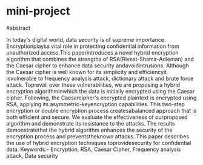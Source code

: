 # mini-project

#abstract

In today's digital world, data security is of supreme importance. Encryptionplaysa vital role in protecting confidential 
information from unauthorized access.This paperintroduces a novel hybrid encryption algorithm that combines the strengths 
of RSA(Rivest-Shamir-Adleman) and the Caesar cipher to enhance data security andavoidintrusions. Although the Caesar cipher 
is well known for its simplicity and efficiencyit isvulnerable to frequency analysis attack, dictionary attack and brute 
force attack. Toprevail over these vulnerabilities, we are proposing a hybrid encryption algorithminwhich the data is 
initially encrypted using the Caesar cipher. Following, the Caesarcipher's encrypted plaintext is encrypted using RSA, 
applying its asymmetric-keyencryption capabilities. This two-step encryption or double encryption process createsabalanced
approach that is both efficient and secure. We evaluate the effectiveness of ourproposed algorithm and demonstrate its 
resistance to the attacks. The results demonstratethat the hybrid algorithm enhances the security of the encryption 
process and preventstheknown attacks. This paper describes the use of hybrid encryption techniques toprovidesecurity 
for confidential data. Keywords:- Encryption, RSA, Caesar Cipher, Frequency analysis attack, Data security

